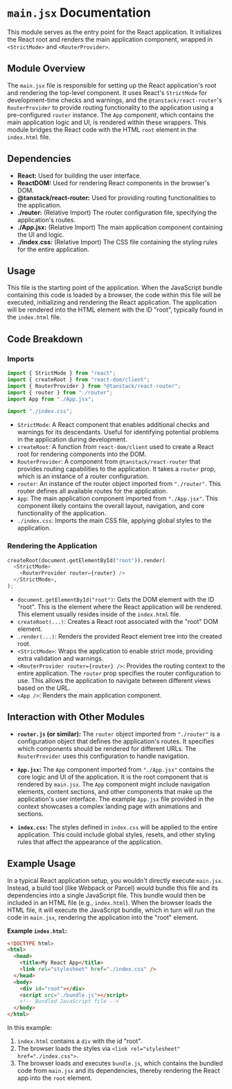 # `main.jsx` Documentation

This module serves as the entry point for the React application. It initializes the React root and renders the main application component, wrapped in `<StrictMode>` and `<RouterProvider>`.

## Module Overview

The `main.jsx` file is responsible for setting up the React application's root and rendering the top-level component. It uses React's `StrictMode` for development-time checks and warnings, and the `@tanstack/react-router`'s `RouterProvider` to provide routing functionality to the application using a pre-configured `router` instance. The `App` component, which contains the main application logic and UI, is rendered within these wrappers. This module bridges the React code with the HTML `root` element in the `index.html` file.

## Dependencies

- **React:** Used for building the user interface.
- **ReactDOM:** Used for rendering React components in the browser's DOM.
- **@tanstack/react-router:** Used for providing routing functionalities to the application.
- **./router:** (Relative Import) The router configuration file, specifying the application's routes.
- **./App.jsx:** (Relative Import) The main application component containing the UI and logic.
- **./index.css:** (Relative Import) The CSS file containing the styling rules for the entire application.

## Usage

This file is the starting point of the application. When the JavaScript bundle containing this code is loaded by a browser, the code within this file will be executed, initializing and rendering the React application. The application will be rendered into the HTML element with the ID "root", typically found in the `index.html` file.

## Code Breakdown

### Imports

```python
import { StrictMode } from "react";
import { createRoot } from "react-dom/client";
import { RouterProvider } from "@tanstack/react-router";
import { router } from "./router";
import App from "./App.jsx";

import "./index.css";
```

- `StrictMode`: A React component that enables additional checks and warnings for its descendants. Useful for identifying potential problems in the application during development.
- `createRoot`: A function from `react-dom/client` used to create a React root for rendering components into the DOM.
- `RouterProvider`: A component from `@tanstack/react-router` that provides routing capabilities to the application. It takes a `router` prop, which is an instance of a router configuration.
- `router`: An instance of the router object imported from `"./router"`. This router defines all available routes for the application.
- `App`: The main application component imported from `"./App.jsx"`. This component likely contains the overall layout, navigation, and core functionality of the application.
- `./index.css`: Imports the main CSS file, applying global styles to the application.

### Rendering the Application

```python
createRoot(document.getElementById("root")).render(
  <StrictMode>
    <RouterProvider router={router} />
  </StrictMode>,
);
```

- `document.getElementById("root")`: Gets the DOM element with the ID "root". This is the element where the React application will be rendered. This element usually resides inside of the `index.html` file.
- `createRoot(...)`: Creates a React root associated with the "root" DOM element.
- `.render(...)`: Renders the provided React element tree into the created root.
- `<StrictMode>`: Wraps the application to enable strict mode, providing extra validation and warnings.
- `<RouterProvider router={router} />`: Provides the routing context to the entire application. The `router` prop specifies the router configuration to use. This allows the application to navigate between different views based on the URL.
- `<App />`: Renders the main application component.

## Interaction with Other Modules

- **`router.js` (or similar):** The `router` object imported from `"./router"` is a configuration object that defines the application's routes. It specifies which components should be rendered for different URLs. The `RouterProvider` uses this configuration to handle navigation.

- **`App.jsx`:** The `App` component imported from `"./App.jsx"` contains the core logic and UI of the application. It is the root component that is rendered by `main.jsx`. The `App` component might include navigation elements, content sections, and other components that make up the application's user interface. The example `App.jsx` file provided in the context showcases a complex landing page with animations and sections.

- **`index.css`:** The styles defined in `index.css` will be applied to the entire application. This could include global styles, resets, and other styling rules that affect the appearance of the application.

## Example Usage

In a typical React application setup, you wouldn't directly execute `main.jsx`. Instead, a build tool (like Webpack or Parcel) would bundle this file and its dependencies into a single JavaScript file. This bundle would then be included in an HTML file (e.g., `index.html`). When the browser loads the HTML file, it will execute the JavaScript bundle, which in turn will run the code in `main.jsx`, rendering the application into the "root" element.

**Example `index.html`:**

```html
<!DOCTYPE html>
<html>
  <head>
    <title>My React App</title>
    <link rel="stylesheet" href="./index.css" />
  </head>
  <body>
    <div id="root"></div>
    <script src="./bundle.js"></script>
    <!-- Bundled JavaScript file -->
  </body>
</html>
```

In this example:

1.  `index.html` contains a `div` with the id "root".
2.  The browser loads the styles via `<link rel="stylesheet" href="./index.css">`.
3.  The browser loads and executes `bundle.js`, which contains the bundled code from `main.jsx` and its dependencies, thereby rendering the React app into the `root` element.
